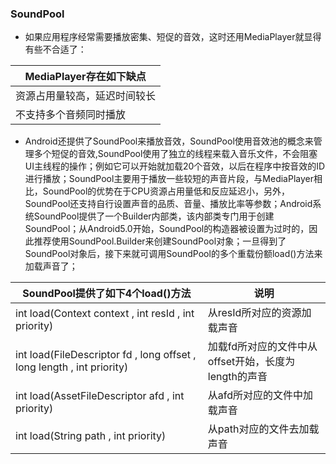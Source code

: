 ### SoundPool
+  如果应用程序经常需要播放密集、短促的音效，这时还用MediaPlayer就显得有些不合适了：

|MediaPlayer存在如下缺点|
|------|
|资源占用量较高，延迟时间较长|
|不支持多个音频同时播放|

+ Android还提供了SoundPool来播放音效，SoundPool使用音效池的概念来管理多个短促的音效,SoundPool使用了独立的线程来载入音乐文件，不会阻塞UI主线程的操作；例如它可以开始就加载20个音效，以后在程序中按音效的ID进行播放；SoundPool主要用于播放一些较短的声音片段，与MediaPlayer相比，SoundPool的优势在于CPU资源占用量低和反应延迟小，另外，SoundPool还支持自行设置声音的品质、音量、播放比率等参数；Android系统SoundPool提供了一个Builder内部类，该内部类专门用于创建SoundPool；从Android5.0开始，SoundPool的构造器被设置为过时的，因此推荐使用SoundPool.Builder来创建SoundPool对象；一旦得到了SoundPool对象后，接下来就可调用SoundPool的多个重载份额load()方法来加载声音了；

|SoundPool提供了如下4个load()方法|说明|
|-------|-------|
|int load(Context context , int resId , int priority)|从resId所对应的资源加载声音|
|int load(FileDescriptor fd , long offset , long length , int priority)|加载fd所对应的文件中从offset开始，长度为length的声音|
|int load(AssetFileDescriptor afd , int priority)|从afd所对应的文件中加载声音|
|int load(String path , int priority)|从path对应的文件去加载声音|
